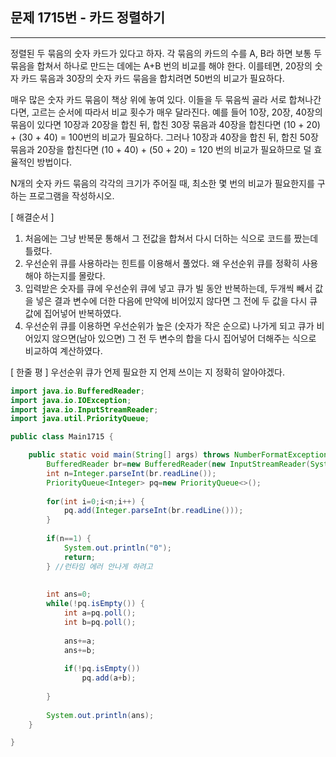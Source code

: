  ## 문제 1715번 - 카드 정렬하기
---------------
정렬된 두 묶음의 숫자 카드가 있다고 하자. 각 묶음의 카드의 수를 A, B라 하면 보통 두 묶음을 합쳐서 하나로 만드는 데에는 A+B 번의 비교를 해야 한다. 이를테면, 20장의 숫자 카드 묶음과 30장의 숫자 카드 묶음을 합치려면 50번의 비교가 필요하다.

매우 많은 숫자 카드 묶음이 책상 위에 놓여 있다. 이들을 두 묶음씩 골라 서로 합쳐나간다면, 고르는 순서에 따라서 비교 횟수가 매우 달라진다. 예를 들어 10장, 20장, 40장의 묶음이 있다면 10장과 20장을 합친 뒤, 합친 30장 묶음과 40장을 합친다면 (10 + 20) + (30 + 40) = 100번의 비교가 필요하다. 그러나 10장과 40장을 합친 뒤, 합친 50장 묶음과 20장을 합친다면 (10 + 40) + (50 + 20) = 120 번의 비교가 필요하므로 덜 효율적인 방법이다.

N개의 숫자 카드 묶음의 각각의 크기가 주어질 때, 최소한 몇 번의 비교가 필요한지를 구하는 프로그램을 작성하시오.

[ 해결순서 ]

1. 처음에는 그냥 반복문 통해서 그 전값을 합쳐서 다시 더하는 식으로 코드를 짰는데 틀렸다.
2. 우선순위 큐를 사용하라는 힌트를 이용해서 풀었다. 왜 우선순위 큐를 정확히 사용해야 하는지를 몰랐다. 
3. 입력받은 숫자를 큐에 우선순위 큐에 넣고 큐가 빌 동안 반복하는데, 두개씩 빼서 값을 넣은 결과 변수에 더한 다음에 만약에 비어있지 않다면 그 전에 두 값을 다시 큐 값에 집어넣어 반복하였다.
4. 우선순위 큐를 이용하면 우선순위가 높은 (숫자가 작은 순으로) 나가게 되고 큐가 비어있지 않으면(남아 있으면) 그 전 두 변수의 합을 다시 집어넣어 더해주는 식으로 비교하여 계산하였다.

[ 한줄 평 ] 우선순위 큐가 언제 필요한 지 언제 쓰이는 지 정확히 알아야겠다.

```java
import java.io.BufferedReader;
import java.io.IOException;
import java.io.InputStreamReader;
import java.util.PriorityQueue;

public class Main1715 {

	public static void main(String[] args) throws NumberFormatException, IOException {
		BufferedReader br=new BufferedReader(new InputStreamReader(System.in));
		int n=Integer.parseInt(br.readLine());
		PriorityQueue<Integer> pq=new PriorityQueue<>();
		
		for(int i=0;i<n;i++) {
			pq.add(Integer.parseInt(br.readLine()));
		}
		
		if(n==1) {
			System.out.println("0");
			return;
		} //런타임 에러 안나게 하려고 
			
		
		int ans=0;
		while(!pq.isEmpty()) {
			int a=pq.poll();
			int b=pq.poll();
			
			ans+=a;
			ans+=b;
			
			if(!pq.isEmpty())
				pq.add(a+b); 
			
		}
		
		System.out.println(ans);
	}

}
``` 

